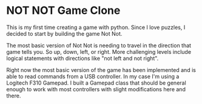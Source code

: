 # NOT NOT Game Clone

This is my first time creating a game with python. Since I love puzzles, I decided to start by building the game Not Not.

The most basic version of Not Not is needing to travel in the direction that game tells you. So up, down, left, or right. More challenging levels include logical statements with directions like "not left and not right".

Right now the most basic version of the game has been implemented and is able to read commands from a USB controller. In my case I'm using a Logitech F310 Gamepad. I built a Gamepad class that should be general enough to work with most controllers with slight modifications here and there.